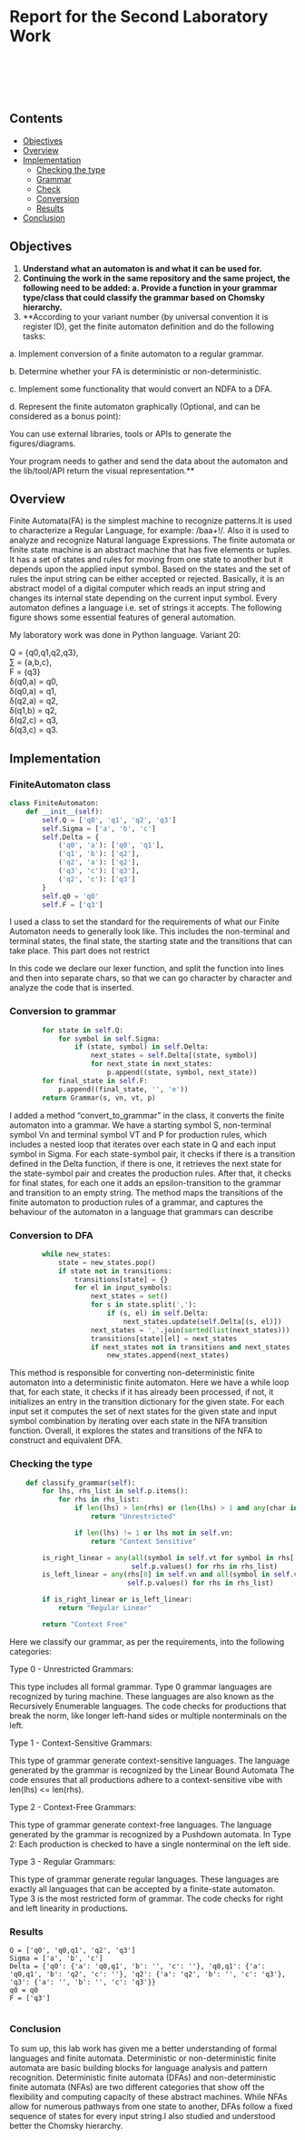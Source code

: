 # Report for the Second Laboratory Work

<br><br>
<br><br>

## Contents

- [Objectives](#objectives)
- [Overview](#overview)
- [Implementation](#implementation)
  - [Checking the type](#checking-the-type)
  - [Grammar](#Grammar)
  - [Check](#Check)
  - [Conversion](#Conversion)
  - [Results](#results)
- [Conclusion](#conclusion)

## Objectives

1. **Understand what an automaton is and what it can be used for.**
2. **Continuing the work in the same repository and the same project, 
the following need to be added: a. Provide a function in your grammar 
type/class that could classify the grammar based on Chomsky hierarchy.**
3. **According to your variant number (by universal convention it is register ID), 
get the finite automaton definition and do the following tasks:

a. Implement conversion of a finite automaton to a regular grammar.

b. Determine whether your FA is deterministic or non-deterministic.

c. Implement some functionality that would convert an NDFA to a DFA.

d. Represent the finite automaton graphically (Optional, and can be considered as a bonus point):

You can use external libraries, tools or APIs to generate the figures/diagrams.

Your program needs to gather and send the data about the automaton and the 
lib/tool/API return the visual representation.**
## Overview
Finite Automata(FA) is the simplest machine to recognize patterns.It is used to characterize a Regular Language, for example: /baa+!/.
Also it is used to analyze and recognize Natural language Expressions. The finite automata or
finite state machine is an abstract machine that has five elements or tuples. It has a set 
of states and rules for moving from one state to another but it depends upon the applied 
input symbol. Based on the states and the set of rules the input string can be either 
accepted or rejected. Basically, it is an abstract model of a digital computer which 
reads an input string and changes its internal state depending on the current input symbol. 
Every automaton defines a language i.e. set of strings it accepts. 
The following figure shows some essential features of general automation.

My laboratory work was done in Python language. Variant 20:

Q = {q0,q1,q2,q3}, <br>
∑ = {a,b,c}, <br>
F = {q3} <br>
δ(q0,a) = q0, <br>
δ(q0,a) = q1, <br>
δ(q2,a) = q2, <br>
δ(q1,b) = q2, <br>
δ(q2,c) = q3, <br>
δ(q3,c) = q3. <br>
## Implementation


### FiniteAutomaton class

```python
class FiniteAutomaton:
    def __init__(self):
        self.Q = ['q0', 'q1', 'q2', 'q3']
        self.Sigma = ['a', 'b', 'c']
        self.Delta = {
            ('q0', 'a'): ['q0', 'q1'],
            ('q1', 'b'): ['q2'],
            ('q2', 'a'): ['q2'],
            ('q3', 'c'): ['q3'],
            ('q2', 'c'): ['q3']
        }
        self.q0 = 'q0'
        self.F = ['q3']

```
I used a class to set the standard for the requirements of what our Finite 
Automaton needs to generally look like. This includes the non-terminal and terminal states, the final state,
the starting state and the transitions that can take place. This part does not restrict


In this code we declare our lexer function, and split the function into lines and then into separate
chars, so that we can go character by character and analyze the code that is inserted.


### Conversion to grammar

```python
        for state in self.Q:
            for symbol in self.Sigma:
                if (state, symbol) in self.Delta:
                    next_states = self.Delta[(state, symbol)]
                    for next_state in next_states:
                        p.append((state, symbol, next_state))
        for final_state in self.F:
            p.append((final_state, '', 'e'))
        return Grammar(s, vn, vt, p)
```
I added a method “convert_to_grammar” in the class, it converts the finite automaton into a
grammar. We have a starting symbol S, non-terminal symbol Vn and terminal symbol VT and P
for production rules, which includes a nested loop that iterates over each state in Q and each input
symbol in Sigma. For each state-symbol pair, it checks if there is a transition defined in the Delta
function, if there is one, it retrieves the next state for the state-symbol pair and creates the
production rules. After that, it checks for final states, for each one it adds an epsilon-transition to
the grammar and transition to an empty string. The method maps the transitions of the finite
automaton to production rules of a grammar, and captures the behaviour of the automaton in a
language that grammars can describe 
### Conversion to DFA
```python
        while new_states:
            state = new_states.pop()
            if state not in transitions:
                transitions[state] = {}
                for el in input_symbols:
                    next_states = set()
                    for s in state.split(','):
                        if (s, el) in self.Delta:
                            next_states.update(self.Delta[(s, el)])
                    next_states = ','.join(sorted(list(next_states)))
                    transitions[state][el] = next_states
                    if next_states not in transitions and next_states != '':
                        new_states.append(next_states)
```
This method is responsible for converting non-deterministic finite automaton into a deterministic
finite automaton. Here we have a while loop that, for each state, it checks if it has already been
processed, if not, it initializes an entry in the transition dictionary for the given state. For each
input set it computes the set of next states for the given state and input symbol combination by
iterating over each state in the NFA transition function. Overall, it explores the states and
transitions of the NFA to construct and equivalent DFA.

### Checking the type


```python
    def classify_grammar(self):
        for lhs, rhs_list in self.p.items():
            for rhs in rhs_list:
                if len(lhs) > len(rhs) or (len(lhs) > 1 and any(char in self.vn for char in lhs)):
                    return "Unrestricted"

                if len(lhs) != 1 or lhs not in self.vn:
                    return "Context Sensitive"

        is_right_linear = any(all(symbol in self.vt for symbol in rhs[:-1]) and rhs[-1] in self.vn for rhs_list in
                              self.p.values() for rhs in rhs_list)
        is_left_linear = any(rhs[0] in self.vn and all(symbol in self.vt for symbol in rhs[1:]) for rhs_list in
                             self.p.values() for rhs in rhs_list)

        if is_right_linear or is_left_linear:
            return "Regular Linear"

        return "Context Free"
```
Here we classify our grammar, as per the requirements, into the following categories:

Type 0 - Unrestricted Grammars:

This type includes all formal grammar. Type 0 grammar languages are recognized by turing machine.
These languages are also known as the Recursively Enumerable languages. 
The code checks for productions that break the norm, like longer left-hand sides or multiple nonterminals on the left.

Type 1 - Context-Sensitive Grammars:

This type of grammar generate context-sensitive languages.
The language generated by the grammar is recognized by the Linear Bound Automata 
The code ensures that all productions adhere to a context-sensitive vibe with len(lhs) <= len(rhs).

Type 2 - Context-Free Grammars:

This type of grammar generate context-free languages. 
The language generated by the grammar is recognized by a Pushdown automata.  In Type 2:
Each production is checked to have a single nonterminal on the left side.

Type 3 - Regular Grammars:

This type of grammar generate regular languages. These languages are exactly all languages that can be accepted by a
finite-state automaton. Type 3 is the most restricted form of grammar. 
The code checks for right and left linearity in productions.

### Results

```text
Q = ['q0', 'q0,q1', 'q2', 'q3']
Sigma = ['a', 'b', 'c']
Delta = {'q0': {'a': 'q0,q1', 'b': '', 'c': ''}, 'q0,q1': {'a': 'q0,q1', 'b': 'q2', 'c': ''}, 'q2': {'a': 'q2', 'b': '', 'c': 'q3'}, 'q3': {'a': '', 'b': '', 'c': 'q3'}}
q0 = q0
F = ['q3']


```

### Conclusion

To sum up, this lab work has given me a better understanding of formal languages and finite
automata. Deterministic or non-deterministic finite automata are basic building blocks for
language analysis and pattern recognition. Deterministic finite automata (DFAs) and non-deterministic
finite automata (NFAs) are two different categories that show off the flexibility and computing
capacity of these abstract machines. While NFAs allow for numerous pathways from one state to
another, DFAs follow a fixed sequence of states for every input string.I also studied and understood
better the Chomsky hierarchy. 